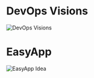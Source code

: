 # DevOps Visions
![DevOps Visions](/assets/MICS/DevOpsVisions.png)

# EasyApp
![EasyApp Idea](/assets/MICS/EasyAppGif.gif)
